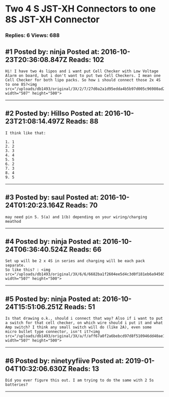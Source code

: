 # Two 4 S JST-XH Connectors to one 8S JST-XH Connector

### Replies: 6 Views: 688

## \#1 Posted by: ninja Posted at: 2016-10-23T20:36:08.847Z Reads: 102

```
Hi! I have two 4s lipos and i want put Cell Checker with Low Voltage Alarm on board, but i don't want to put two Cell Checkers. I mean one Cell Checker for both lipo packs. So how i should connect those 2x 4S to one 8S?<img src="/uploads/db1493/original/3X/2/7/27d0a2a1d95edda4b5b97d005c96980ad2580602.png" width="507" height="500">
```

---
## \#2 Posted by: Hillso Posted at: 2016-10-23T21:08:14.497Z Reads: 88

```
I think like that:

1. 1
2. 2
3. 3
4. 4
5. 5
6. 2
7. 3
8. 4
9. 5
```

---
## \#3 Posted by: saul Posted at: 2016-10-24T01:20:23.164Z Reads: 70

```
may need pin 5. 5(a) and 1(b) depending on your wiring/charging meathod
```

---
## \#4 Posted by: ninja Posted at: 2016-10-24T06:36:40.524Z Reads: 66

```
Set up will be 2 x 4S in series and charging will be each pack separate.
So like this? : <img src="/uploads/db1493/original/3X/6/6/6682ba1f2604ee5d4c3d0f181eb6a94565655ee7.png" width="507" height="500">
```

---
## \#5 Posted by: ninja Posted at: 2016-10-24T15:51:06.251Z Reads: 51

```
Is that drawing o.k., should i connect that way? Also if i want to put a switch for that cell checker, on which wire should i put it and what Amp switch? I think any small switch will do (like 2A), even some micro bullet type connector, isn't it?<img src="/uploads/db1493/original/3X/a/f/aff67a0f2a6bebcd97d8f510946dd40ae10b3f30.png" width="507" height="500">
```

---
## \#6 Posted by: ninetyyfiive Posted at: 2019-01-04T10:32:06.630Z Reads: 13

```
Did you ever figure this out. I am trying to do the same with 2 5s batteries?
```

---
